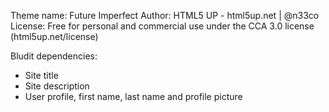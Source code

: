 Theme name: Future Imperfect
Author: HTML5 UP - html5up.net | @n33co
License: Free for personal and commercial use under the CCA 3.0 license (html5up.net/license)

Bludit dependencies:
- Site title
- Site description
- User profile, first name, last name and profile picture
